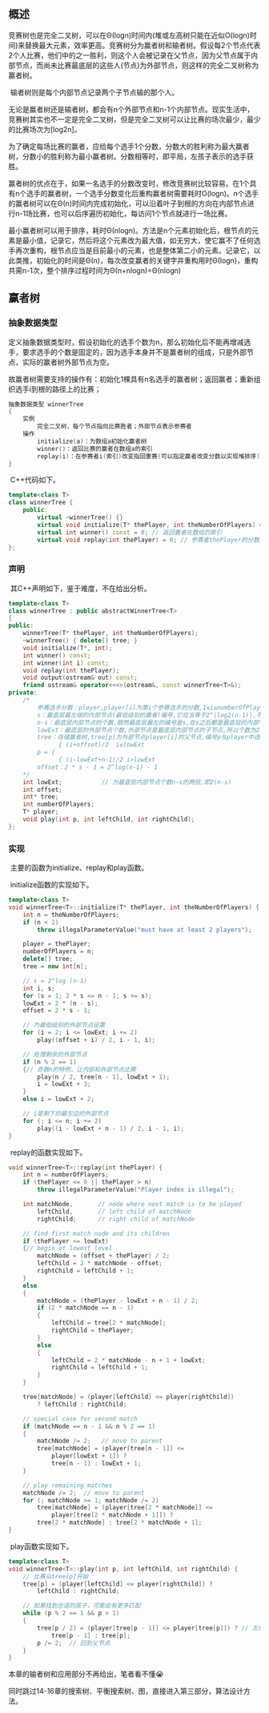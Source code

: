 ## 概述

​		竞赛树也是完全二叉树，可以在Θ(logn)时间内(堆或左高树只能在近似O(logn)时间)来替换最大元素，效率更高。竞赛树分为赢者树和输者树。假设每2个节点代表2个人比赛，他们中的之一胜利，则这个人会被记录在父节点，因为父节点属于内部节点，而尚未比赛最底层的这些人(节点)为外部节点，则这样的完全二叉树称为赢者树。

​		输者树则是每个内部节点记录两个子节点输的那个人。

​		无论是赢者树还是输者树，都会有n个外部节点和n-1个内部节点。现实生活中，竞赛树其实也不一定是完全二叉树，但是完全二叉树可以让比赛的场次最少，最少的比赛场次为[log2n]。

​		为了确定每场比赛的赢者，应给每个选手1个分数，分数大的胜利称为最大赢者树，分数小的胜利称为最小赢者树。分数相等时，即平局，左孩子表示的选手获胜。

​		赢者树的优点在于，如果一名选手的分数改变时，修改竞赛树比较容易。在1个具有n个选手的赢者树，一个选手分数变化后重构赢者树需要耗时O(logn)。n个选手的赢者树可以在Θ(n)时间内完成初始化，可以沿着叶子到根的方向在内部节点进行n-1场比赛，也可以后序遍历初始化，每访问1个节点就进行一场比赛。

​		最小赢者树可以用于排序，耗时Θ(nlogn)。方法是n个元素初始化后，根节点的元素是最小值，记录它，然后将这个元素改为最大值，如无穷大，使它赢不了任何选手再次重构，根节点应当是目前最小的元素，也是整体第二小的元素。记录它，以此类推，初始化的时间是Θ(n)，每次改变赢者的关键字并重构用时Θ(logn)，重构共需n-1次，整个排序过程时间为Θ(n+nlogn)=Θ(nlogn)

## 赢者树

### 抽象数据类型

​		定义抽象数据类型时，假设初始化的选手个数为n，那么初始化后不能再增减选手，要求选手的个数是固定的，因为选手本身并不是赢者树的组成，只是外部节点，实际的赢者树外部节点为空。

​		故赢者树需要支持的操作有：初始化1棵具有n名选手的赢者树；返回赢者；重新组织选手i到根的路径上的比赛；

```c++
抽象数据类型 winnerTree
{
    实例
        完全二叉树，每个节点指向比赛胜者；外部节点表示参赛者
    操作
        initialize(a)：为数组a初始化赢者树
        winner()：返回比赛的赢者在数组a的索引
        replay(i)：在参赛者i(索引)改变指回重赛(可以指定赢者改变分数以实现堆排序)
}
```

​		C++代码如下。

```c++
template<class T>
class winnerTree {
	public: 
		virtual ~winnerTree() {}
		virtual void initialize(T* thePlayer, int theNumberOfPlayers) = 0;
		virtual int winner() const = 0; // 返回赢者在数组的索引
		virtual void replay(int thePlayer) = 0; // 参赛者thePlayer的分数变化后重赛,这里给的是索引
};
```

### 声明

​		其C++声明如下，鉴于难度，不在给出分析。

```c++
template<class T> 
class winnerTree : public abstractWinnerTree<T>
{
public:
    winnerTree(T* thePlayer, int theNumberOfPlayers);
    ~winnerTree() { delete[] tree; }
    void initialize(T*, int);
    int winner() const;
    int winner(int i) const;
    void replay(int thePlayer);
    void output(ostream& out) const;
    friend ostream& operator<<<>(ostream&, const winnerTree<T>&);
private:
    /*
        参赛选手分数：player,player[i]为第i个参赛选手的分数,1≤i≤numberOfPlayers
        s：最底层最左端的内部节点(最低级别的赢者)编号,它应当等于2^|log2(n-1)|,不一定是n-1,
        n-s：最底层内部节点的个数,既然最底层最左的编号是s,在s之后都是最底层的内部节点,故共n-s个
        lowExt：最底层的外部节点个数,外部节点是最底层内部节点的子节点,所以个数为2(n-s)
        tree：存储赢者树,tree[p]为外部节点player[i]的父节点,编号p与player中选手的索引存在关系
              { (i+offset)/2  i≤lowExt
        p = {
              { (i-lowExt+n-1)/2 i>lowExt
        offset：2 * s - 1 = 2^log(n-1) - 1
    */
    int lowExt;           // 为最底层内部节点个数n-s的两倍,即2(n-s)
    int offset;          
    int* tree;            
    int numberOfPlayers;
    T* player;           
    void play(int p, int leftChild, int rightChild);
};
```

### 实现

​		主要的函数为initialize、replay和play函数。

​		initialize函数的实现如下。

```c++
template<class T>
void winnerTree<T>::initialize(T* thePlayer, int theNumberOfPlayers) {
    int n = theNumberOfPlayers;
    if (n < 2)
        throw illegalParameterValue("must have at least 2 players");

    player = thePlayer;
    numberOfPlayers = n;
    delete[] tree;
    tree = new int[n];

    // s = 2^log (n-1)
    int i, s;
    for (s = 1; 2 * s <= n - 1; s += s);
    lowExt = 2 * (n - s);
    offset = 2 * s - 1;

    // 为最低级别的外部节点设置
    for (i = 2; i <= lowExt; i += 2)
        play((offset + i) / 2, i - 1, i);

    // 处理剩余的外部节点
    if (n % 2 == 1)
    {// 奇数n的特例，让内部和外部节点比赛
        play(n / 2, tree[n - 1], lowExt + 1);
        i = lowExt + 3;
    }
    else i = lowExt + 2;

    // i是剩下的最左边的外部节点
    for (; i <= n; i += 2)
        play((i - lowExt + n - 1) / 2, i - 1, i);
}
```

​		replay的函数实现如下。

```c++
void winnerTree<T>::replay(int thePlayer) {
    int n = numberOfPlayers;
    if (thePlayer <= 0 || thePlayer > n)
        throw illegalParameterValue("Player index is illegal");

    int matchNode,       // node where next match is to be played
        leftChild,       // left child of matchNode
        rightChild;      // right child of matchNode

    // find first match node and its children
    if (thePlayer <= lowExt)
    {// begin at lowest level
        matchNode = (offset + thePlayer) / 2;
        leftChild = 2 * matchNode - offset;
        rightChild = leftChild + 1;
    }
    else
    {
        matchNode = (thePlayer - lowExt + n - 1) / 2;
        if (2 * matchNode == n - 1)
        {
            leftChild = tree[2 * matchNode];
            rightChild = thePlayer;
        }
        else
        {
            leftChild = 2 * matchNode - n + 1 + lowExt;
            rightChild = leftChild + 1;
        }
    }

    tree[matchNode] = (player[leftChild] <= player[rightChild])
        ? leftChild : rightChild;

    // special case for second match
    if (matchNode == n - 1 && n % 2 == 1)
    {
        matchNode /= 2;   // move to parent
        tree[matchNode] = (player[tree[n - 1]] <=
            player[lowExt + 1]) ?
            tree[n - 1] : lowExt + 1;
    }

    // play remaining matches
    matchNode /= 2;  // move to parent
    for (; matchNode >= 1; matchNode /= 2)
        tree[matchNode] = (player[tree[2 * matchNode]] <=
            player[tree[2 * matchNode + 1]]) ?
        tree[2 * matchNode] : tree[2 * matchNode + 1];
}
```

​		play函数实现如下。

```c++
template<class T>
void winnerTree<T>::play(int p, int leftChild, int rightChild) {
    // 比赛从tree[p]开始
    tree[p] = (player[leftChild] <= player[rightChild]) ?
        leftChild : rightChild;

    // 如果找到合适的孩子，可能会有更多匹配
    while (p % 2 == 1 && p > 1)
    {
        tree[p / 2] = (player[tree[p - 1]] <= player[tree[p]]) ? // 左孩子
            tree[p - 1] : tree[p];
        p /= 2;  // 回到父节点
    }
}
```

本章的输者树和应用部分不再给出，笔者看不懂😭

同时跳过14-16章的搜索树、平衡搜索树、图，直接进入第三部分，算法设计方法。
